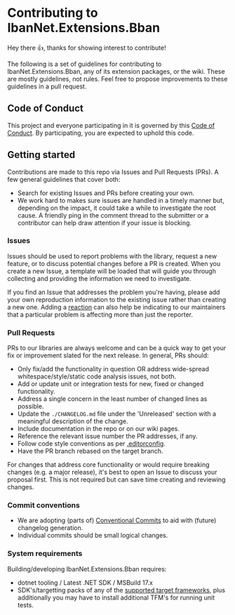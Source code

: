 # Contributing to IbanNet.Extensions.Bban

Hey there :+1:, thanks for showing interest to contribute!

The following is a set of guidelines for contributing to IbanNet.Extensions.Bban, any of its extension packages, or the wiki. These are mostly guidelines, not rules. Feel free to propose improvements to these guidelines in a pull request.

## Code of Conduct

This project and everyone participating in it is governed by this [Code of Conduct](CODE_OF_CONDUCT.md). By participating, you are expected to uphold this code.

## Getting started

Contributions are made to this repo via Issues and Pull Requests (PRs). A few general guidelines that cover both:

- Search for existing Issues and PRs before creating your own.
- We work hard to makes sure issues are handled in a timely manner but, depending on the impact, it could take a while to investigate the root cause. A friendly ping in the comment thread to the submitter or a contributor can help draw attention if your issue is blocking.

### Issues

Issues should be used to report problems with the library, request a new feature, or to discuss potential changes before a PR is created. When you create a new Issue, a template will be loaded that will guide you through collecting and providing the information we need to investigate.

If you find an Issue that addresses the problem you're having, please add your own reproduction information to the existing issue rather than creating a new one. Adding a [reaction](https://github.blog/2016-03-10-add-reactions-to-pull-requests-issues-and-comments/) can also help be indicating to our maintainers that a particular problem is affecting more than just the reporter.

### Pull Requests

PRs to our libraries are always welcome and can be a quick way to get your fix or improvement slated for the next release. In general, PRs should:

- Only fix/add the functionality in question OR address wide-spread whitespace/style/static code analysis issues, not both.
- Add or update unit or integration tests for new, fixed or changed functionality.
- Address a single concern in the least number of changed lines as possible.
- Update the `./CHANGELOG.md` file under the 'Unreleased' section with a meaningful description of the change.
- Include documentation in the repo or on our wiki pages.
- Reference the relevant issue number the PR addresses, if any.
- Follow code style conventions as per [.editorconfig](./.editorconfig).
- Have the PR branch rebased on the target branch.

For changes that address core functionality or would require breaking changes (e.g. a major release), it's best to open an Issue to discuss your proposal first. This is not required but can save time creating and reviewing changes.

### Commit conventions

- We are adopting (parts of) [Conventional Commits](https://www.conventionalcommits.org/) to aid with (future) changelog generation.
- Individual commits should be small logical changes.

### System requirements

Building/developing IbanNet.Extensions.Bban requires:

- dotnet tooling / Latest .NET SDK / MSBuild 17.x
- SDK's/targetting packs of any of the [supported target frameworks](../../wiki/Installation#target-frameworks), plus additionally you may have to install additional TFM's for running unit tests.
